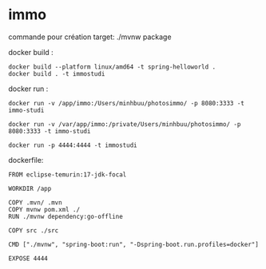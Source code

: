 # immo
commande pour création target:
    ./mvnw package

docker build : 

    docker build --platform linux/amd64 -t spring-helloworld .
    docker build . -t immostudi   

docker run : 
    
    docker run -v /app/immo:/Users/minhbuu/photosimmo/ -p 8080:3333 -t immo-studi

    docker run -v /var/app/immo:/private/Users/minhbuu/photosimmo/ -p 8080:3333 -t immo-studi
    
    docker run -p 4444:4444 -t immostudi  


dockerfile:
    
    FROM eclipse-temurin:17-jdk-focal
 
    WORKDIR /app

    COPY .mvn/ .mvn
    COPY mvnw pom.xml ./
    RUN ./mvnw dependency:go-offline

    COPY src ./src

    CMD ["./mvnw", "spring-boot:run", "-Dspring-boot.run.profiles=docker"]

    EXPOSE 4444


